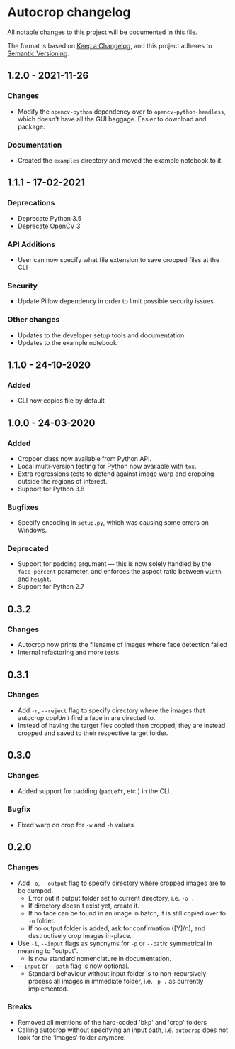 # Autocrop changelog

All notable changes to this project will be documented in this file.

The format is based on [Keep a Changelog](https://keepachangelog.com/en/1.0.0/),
and this project adheres to [Semantic Versioning](https://semver.org/spec/v2.0.0.html).

## 1.2.0 - 2021-11-26
### Changes

- Modify the `opencv-python` dependency over to `opencv-python-headless`, which doesn't have all the GUI baggage. Easier to download and package.

### Documentation

- Created the `examples` directory and moved the example notebook to it.

## 1.1.1 - 17-02-2021
### Deprecations

- Deprecate Python 3.5
- Deprecate OpenCV 3

### API Additions

- User can now specify what file extension to save cropped files at the CLI

### Security

- Update Pillow dependency in order to limit possible security issues

### Other changes

- Updates to the developer setup tools and documentation
- Updates to the example notebook

## 1.1.0 - 24-10-2020
### Added

- CLI now copies file by default


## 1.0.0 - 24-03-2020
### Added

- Cropper class now available from Python API.
- Local multi-version testing for Python now available with `tox`.
- Extra regressions tests to defend against image warp and cropping outside the regions of interest.
- Support for Python 3.8

### Bugfixes

- Specify encoding in `setup.py`, which was causing some errors on Windows.

### Deprecated

- Support for padding argument &mdash; this is now solely handled by the `face_percent` parameter, and enforces the aspect ratio between `width` and `height`.
- Support for Python 2.7

## 0.3.2
### Changes

* Autocrop now prints the filename of images where face detection failed
* Internal refactoring and more tests

## 0.3.1
### Changes

* Add `-r`, `--reject` flag to specify directory where the images that autocrop *couldn't* find a face in are directed to.
* Instead of having the target files copied then cropped, they are instead cropped and saved to their respective target folder.

## 0.3.0
### Changes

* Added support for padding (`padLeft`, etc.) in the CLI.

### Bugfix

* Fixed warp on crop for `-w` and `-h` values

## 0.2.0
### Changes

* Add `-o`, `--output` flag to specify directory where cropped images are to be dumped.
	- Error out if output folder set to current directory, i.e. `-o .`
	- If directory doesn't exist yet, create it.
	- If no face can be found in an image in batch, it is still copied over to `-o` folder.
	- If no output folder is added, ask for confirmation ([Y]/n), and destructively crop images in-place.
* Use `-i`, `--input` flags as synonyms for `-p` or `--path`: symmetrical in meaning to "output".
	- Is now standard nomenclature in documentation.
* `--input` or `--path` flag is now optional.
	- Standard behaviour without input folder is to non-recursively process all images in immediate folder, i.e. `-p .` as currently implemented.

### Breaks

* Removed all mentions of the hard-coded 'bkp' and 'crop' folders
* Calling autocrop without specifying an input path, i.e. `autocrop` does not look for the 'images' folder anymore.
